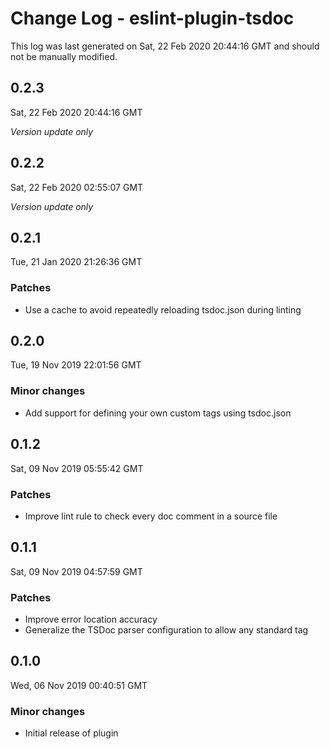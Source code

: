 # Change Log - eslint-plugin-tsdoc

This log was last generated on Sat, 22 Feb 2020 20:44:16 GMT and should not be manually modified.

## 0.2.3
Sat, 22 Feb 2020 20:44:16 GMT

*Version update only*

## 0.2.2
Sat, 22 Feb 2020 02:55:07 GMT

*Version update only*

## 0.2.1
Tue, 21 Jan 2020 21:26:36 GMT

### Patches

- Use a cache to avoid repeatedly reloading tsdoc.json during linting

## 0.2.0
Tue, 19 Nov 2019 22:01:56 GMT

### Minor changes

- Add support for defining your own custom tags using tsdoc.json

## 0.1.2
Sat, 09 Nov 2019 05:55:42 GMT

### Patches

- Improve lint rule to check every doc comment in a source file

## 0.1.1
Sat, 09 Nov 2019 04:57:59 GMT

### Patches

- Improve error location accuracy
- Generalize the TSDoc parser configuration to allow any standard tag

## 0.1.0
Wed, 06 Nov 2019 00:40:51 GMT

### Minor changes

- Initial release of plugin

